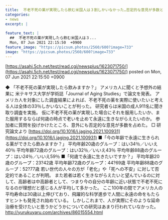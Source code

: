 ```yaml
---
title:  不老不死の薬が実現したら飲む米国人は３割しかいなかった…否定的な意見が多数という結果に  
categories:
- news
excerpt: |
  
feature_text: |
  ##  不老不死の薬が実現したら飲む米国人は３...
  Mon, 07 Jun 2021 22:15:50  +0900
feature_image: "https://picsum.photos/2560/600?image=733"
image: "https://picsum.photos/2560/600?image=733"
---
```


[https://asahi.5ch.net/test/read.cgi/newsplus/1623071750/](https://asahi.5ch.net/test/read.cgi/newsplus/1623071750/)
posted on Mon, 07 Jun 2021 22:15:50  +0900

<!--more-->

◆ 「不老不死の薬が実現したら飲みますか？」 アメリカ人に聞くと予想外の結果に 米テキサス大学が学術誌「Journal of Aging Studies」で論文を発表。 アメリカ人を対象にした調査結果によれば、不老不死の薬を実際に使いたいと考える人は全体の33％しかいないことが判った。 研究者らは米国の成人911名に聞き取り調査を実施。 仮に不老不死の薬が実現した場合にそれを服用したいか、また服用するならば何歳の時点で老いを止めて永遠に生きながらえたいのか。 参加者に質問を投げかけたところ、意外にも否定的な意見が多数を占めた。 □ 研究論文より [https://doi.org/10.1016/j.jaging.2021.100931](https://doi.org/10.1016/j.jaging.2021.100931) ■「今の年齢で永遠に生きられる薬ができたら飲みますか？」 平均年齢20歳のグループ：はい34％／いいえ40％ 平均年齢72歳のグループ：はい32％／いいえ43％ 平均年齢88歳のグループ：はい24％／いいえ59％ ■「何歳で永遠に生きたいですか？」 平均年齢20歳のグループ：23?42歳 平均年齢72歳のグループ：44?69歳 平均年齢88歳のグループ：52?77歳 若い世代の人々の方が「老化」や「死への不安」に対して否定的であることが判明。 また若者は若く生きながらえたいと望んでいるのに対して、高齢者は中高齢者として、つまり今の自分の年齢に近い状態で不老不死になるのが理想だと感じる人が平均して多かった。 ここ100年の間でアメリカ人の平均寿命は30歳以上伸びており、飛躍的な科学進歩で人間に永遠の命をもたらすヒントも発見され始めている。 しかしこれまで、人が実際にそのような延命治療を受けたいと思うかどうかについての研究はあまり行われていなかった。 http://yurukuyaru.com/archives/86015554.html
